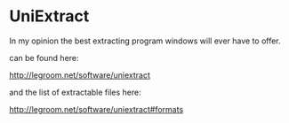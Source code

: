 # UniExtract #


In my opinion the best extracting program windows will ever have to offer.

can be found here:

http://legroom.net/software/uniextract

and the list of extractable files here:

http://legroom.net/software/uniextract#formats